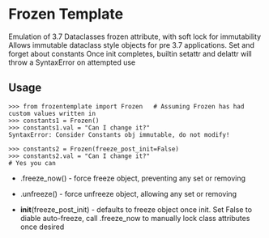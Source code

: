 # Frozen Template

Emulation of 3.7 Dataclasses frozen attribute, with soft lock for immutability
Allows immutable dataclass style objects for pre 3.7 applications. Set and forget about constants
Once init completes, builtin setattr and delattr will throw a SyntaxError on attempted use

##  Usage

```
>>> from frozentemplate import Frozen   # Assuming Frozen has had custom values written in
>>> constants1 = Frozen()
>>> constants1.val = "Can I change it?"
SyntaxError: Consider Constants obj immutable, do not modify!

>>> constants2 = Frozen(freeze_post_init=False)
>>> constants2.val = "Can I change it?"
# Yes you can
```

 * .freeze_now() - 
force freeze object, preventing any set or removing

 * .unfreeze() - 
 force unfreeze object, allowing any set or removing

 * __init__(freeze_post_init) - 
defaults to freeze object once init. Set False to diable auto-freeze, 
call .freeze_now to manually lock class attributes once desired
